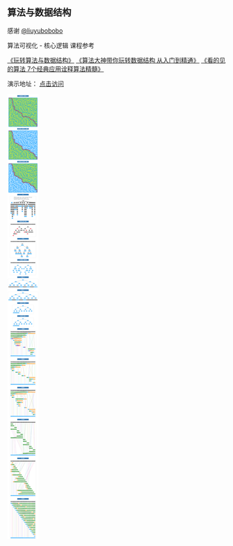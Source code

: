## 算法与数据结构

感谢 [@liuyubobobo](http://www.imooc.com/t/108955)

算法可视化 - 核心逻辑 课程参考

[《玩转算法与数据结构》](https://coding.imooc.com/learn/list/71.html)
[《算法大神带你玩转数据结构 从入门到精通》](https://coding.imooc.com/learn/list/207.html)
[《看的见的算法 7个经典应用诠释算法精髓》](https://coding.imooc.com/learn/list/138.html)

演示地址： [点击访问](http://codding.cn/#%7B%22coms%22%3A%5B%22algo%22%2C%22cctv%22%5D%2C%22idxChannel%22%3A0%2C%22idxAlbum%22%3A0%2C%22playDirection%22%3A1%2C%22searchText%22%3A%22%22%2C%22videoInfo%22%3A%7B%7D%2C%22idxAux9%22%3A0%2C%22countAni%22%3A1%2C%22page%22%3A%7B%22cur%22%3A0%2C%22size%22%3A100%2C%22total%22%3A3456%7D%2C%22hotWord%22%3A%7B%22cur%22%3A0%2C%22isShow%22%3Afalse%7D%2C%22dir%22%3A%7B%22cur%22%3A0%2C%22zIndex%22%3A0%2C%22list%22%3A%5B%5D%2C%22isReplaceCharacter%22%3Atrue%7D%7D)

![算法可视化](./e.png)